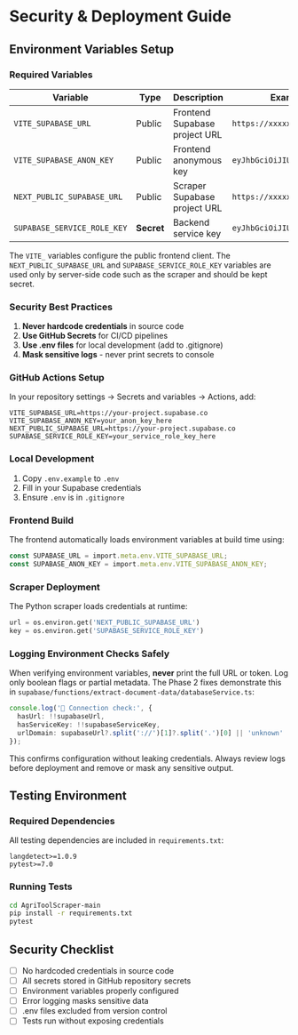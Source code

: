 # Security & Deployment Guide

## Environment Variables Setup

### Required Variables

| Variable | Type | Description | Example |
|----------|------|-------------|---------|
| `VITE_SUPABASE_URL` | Public | Frontend Supabase project URL | `https://xxxxx.supabase.co` |
| `VITE_SUPABASE_ANON_KEY` | Public | Frontend anonymous key | `eyJhbGciOiJIUz...` |
| `NEXT_PUBLIC_SUPABASE_URL` | Public | Scraper Supabase project URL | `https://xxxxx.supabase.co` |
| `SUPABASE_SERVICE_ROLE_KEY` | **Secret** | Backend service key | `eyJhbGciOiJIUz...` |

The `VITE_` variables configure the public frontend client. The
`NEXT_PUBLIC_SUPABASE_URL` and `SUPABASE_SERVICE_ROLE_KEY` variables are used
only by server-side code such as the scraper and should be kept secret.

### Security Best Practices

1. **Never hardcode credentials** in source code
2. **Use GitHub Secrets** for CI/CD pipelines
3. **Use .env files** for local development (add to .gitignore)
4. **Mask sensitive logs** - never print secrets to console

### GitHub Actions Setup

In your repository settings → Secrets and variables → Actions, add:

```
VITE_SUPABASE_URL=https://your-project.supabase.co
VITE_SUPABASE_ANON_KEY=your_anon_key_here
NEXT_PUBLIC_SUPABASE_URL=https://your-project.supabase.co
SUPABASE_SERVICE_ROLE_KEY=your_service_role_key_here
```

### Local Development

1. Copy `.env.example` to `.env`
2. Fill in your Supabase credentials
3. Ensure `.env` is in `.gitignore`

### Frontend Build

The frontend automatically loads environment variables at build time using:
```typescript
const SUPABASE_URL = import.meta.env.VITE_SUPABASE_URL;
const SUPABASE_ANON_KEY = import.meta.env.VITE_SUPABASE_ANON_KEY;
```

### Scraper Deployment

The Python scraper loads credentials at runtime:
```python
url = os.environ.get('NEXT_PUBLIC_SUPABASE_URL')
key = os.environ.get('SUPABASE_SERVICE_ROLE_KEY')
```

### Logging Environment Checks Safely

When verifying environment variables, **never** print the full URL or token. Log
only boolean flags or partial metadata. The Phase 2 fixes demonstrate this in
`supabase/functions/extract-document-data/databaseService.ts`:

```typescript
console.log('🔧 Connection check:', {
  hasUrl: !!supabaseUrl,
  hasServiceKey: !!supabaseServiceKey,
  urlDomain: supabaseUrl?.split('://')[1]?.split('.')[0] || 'unknown'
});
```

This confirms configuration without leaking credentials. Always review logs
before deployment and remove or mask any sensitive output.

## Testing Environment

### Required Dependencies

All testing dependencies are included in `requirements.txt`:
```
langdetect>=1.0.9
pytest>=7.0
```

### Running Tests

```bash
cd AgriToolScraper-main
pip install -r requirements.txt
pytest
```

## Security Checklist

- [ ] No hardcoded credentials in source code
- [ ] All secrets stored in GitHub repository secrets
- [ ] Environment variables properly configured
- [ ] Error logging masks sensitive data
- [ ] .env files excluded from version control
- [ ] Tests run without exposing credentials
